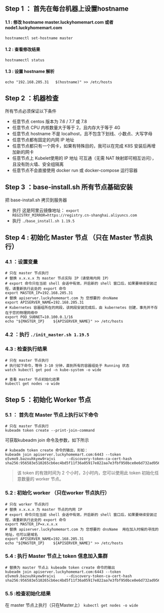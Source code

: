 ## Step 1 ： 首先在每台机器上设置hostname
#### 1.1 : 修改 hostname master.luckyhomemart.com 或者 node1.luckyhomemart.com
`hostnamectl set-hostname master`
#### 1.2 : 查看修改结果
`hostnamectl status`
#### 1.3 : 设置 hostname 解析
`echo "192.168.205.31   $(hostname)" >> /etc/hosts`

## Step 2 ：机器检查
所有节点必须保证以下条件
- 任意节点 centos 版本为 7.6 / 7.7 或 7.8
- 任意节点 CPU 内核数量大于等于 2，且内存大于等于 4G
- 任意节点 hostname 不是 localhost，且不包含下划线、小数点、大写字母
- 任意节点都有固定的内网 IP 地址
- 任意节点都只有一个网卡，如果有特殊目的，我可以在完成 K8S 安装后再增加新的网卡
- 任意节点上 Kubelet使用的 IP 地址 可互通（无需 NAT 映射即可相互访问），且没有防火墙、安全组隔离
- 任意节点不会直接使用 docker run 或 docker-compose 运行容器


## Step 3 ：base-install.sh 所有节点基础安装
把 base-install.sh 拷贝到服务器 
- 执行 这是阿里云镜像地址：
  `export REGISTRY_MIRROR=https://registry.cn-shanghai.aliyuncs.com`
- 执行 `./base_install.sh 1.19.5`

## Step 4 : 初始化 Master 节点 （只在 Master 节点执行）
### 4.1 ：设置变量
```
# 只在 master 节点执行
# 替换 x.x.x.x 为 master 节点实际 IP（请使用内网 IP）
# export 命令只在当前 shell 会话中有效，开启新的 shell 窗口后，如果要继续安装过程，请重新执行此处的 export 命令
export MASTER_IP=192.168.205.31
# 替换 apiserver.luckyhomemart.com 为 您想要的 dnsName 
export APISERVER_NAME=192.168.205.31
# Kubernetes 容器组所在的网段，该网段安装完成后，由 kubernetes 创建，事先并不存在于您的物理网络中
export POD_SUBNET=10.100.0.1/16
echo "${MASTER_IP}    ${APISERVER_NAME}" >> /etc/hosts
```

### 4.2 ：执行 `./init_master.sh 1.19.5`

### 4.3 : 检查执行结果
```
# 只在 master 节点执行
# 执行如下命令，等待 3-10 分钟，直到所有的容器组处于 Running 状态
watch kubectl get pod -n kube-system -o wide

# 查看 master 节点初始化结果
kubectl get nodes -o wide 
```


## Step 5 ：初始化 Worker 节点
### 5.1 ： 首先在 Master 节点上执行以下命令
```
# 只在 master 节点执行
kubeadm token create --print-join-command

```
可获取kubeadm join 命令及参数，如下所示
```
# kubeadm token create 命令的输出，形如：
kubeadm join apiserver.luckyhomemart.com:6443 --token o5vmo9.bazxuhkyew9rajvi     --discovery-token-ca-cert-hash sha256:956583e510265cb6ec4bd5f11f36a05917e822aa7e3fbf950bce0e6d732ad956 

```
>该 token 的有效时间为 2 个小时，2小时内，您可以使用此 token 初始化任意数量的 worker 节点。

### 5.2 : 初始化 worker （只在worker 节点执行）
 
```
# 只在 worker 节点执行
# 替换 x.x.x.x 为 master 节点的内网 IP
# export 命令只在当前 shell 会话中有效，开启新的 shell 窗口后，如果要继续安装过程，请重新执行此处的 export 命令
export MASTER_IP=x.x.x.x
# 替换 apiserver.luckyhomemart.com 为 您想要的 dnsName  用在加入时候的寻找的地址，也可以是域名
export APISERVER_NAME=192.168.205.31
echo "${MASTER_IP}    ${APISERVER_NAME}" >> /etc/hosts
```

### 5.4 : 执行 Master 节点上 token 信息加入集群
```
# 替换为 master 节点上 kubeadm token create 命令的输出
kubeadm join apiserver.luckyhomemart.com:6443 --token o5vmo9.bazxuhkyew9rajvi     --discovery-token-ca-cert-hash sha256:956583e510265cb6ec4bd5f11f36a05917e822aa7e3fbf950bce0e6d732ad956 

```
           
### 5.5 :检查初始化结果
在 master 节点上执行（只在Master上）
`kubectl get nodes -o wide`